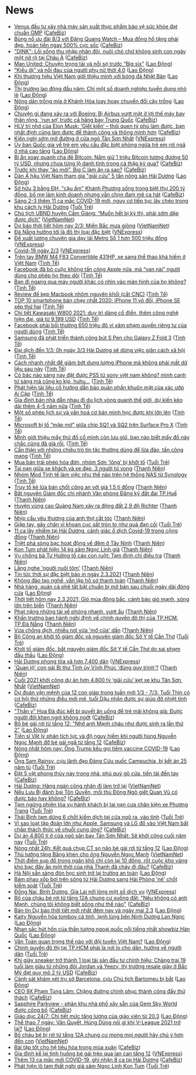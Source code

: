 # News

- [Venus đầu tư xây nhà máy sản xuất thực phẩm bảo vệ sức khỏe đạt chuẩn GMP](https://cafebiz.vn/venus-dau-tu-xay-nha-may-san-xuat-thuc-pham-bao-ve-suc-khoe-dat-chuan-gmp-20210301180056349.chn) ([CafeBiz](https://cafebiz.vn))
- [Bùng nổ ưu đãi 8/3 với Đăng Quang Watch – Mua đồng hồ tặng phái đẹp, hoàn tiền ngay 500% cực sốc](https://cafebiz.vn/bung-no-uu-dai-8-3-voi-dang-quang-watch-mua-dong-ho-tang-phai-dep-hoan-tien-ngay-500-cuc-soc-20210301163606151.chn) ([CafeBiz](https://cafebiz.vn))
- ["DINK": Lối sống thu nhập nhân đôi, nuôi chó chứ không sinh con ngày một nở rộ tại Châu Á](https://cafebiz.vn/dink-loi-song-thu-nhap-nhan-doi-nuoi-cho-chu-khong-sinh-con-ngay-mot-no-ro-tai-chau-a-20210301154017281.chn) ([CafeBiz](https://cafebiz.vn))
- [Man United: Chuyện trọng tài và nỗi sợ trước “Big six”](https://laodong.vn/the-thao/man-united-chuyen-trong-tai-va-noi-so-truoc-big-six-884758.ldo) ([Lao Động](https://laodong.vn))
- [“Kiều @” và nỗi đau của người phụ nữ thời 4.0](https://laodong.vn/van-hoa-giai-tri/kieu--va-noi-dau-cua-nguoi-phu-nu-thoi-40-884750.ldo) ([Lao Động](https://laodong.vn))
- [Khi thương hiệu Việt Nam giới thiệu mình với bóng đá Nhật Bản](https://laodong.vn/the-thao/khi-thuong-hieu-viet-nam-gioi-thieu-minh-voi-bong-da-nhat-ban-884760.ldo) ([Lao Động](https://laodong.vn))
- [Thị trường lao động đầu năm: Chỉ một số doanh nghiệp tuyển dụng nhỏ lẻ](https://laodong.vn/xa-hoi/thi-truong-lao-dong-dau-nam-chi-mot-so-doanh-nghiep-tuyen-dung-nho-le-884741.ldo) ([Lao Động](https://laodong.vn))
- [Nông dân trồng mía ở Khánh Hòa loay hoay chuyển đổi cây trồng](https://laodong.vn/kinh-te/nong-dan-trong-mia-o-khanh-hoa-loay-hoay-chuyen-doi-cay-trong-884721.ldo) ([Lao Động](https://laodong.vn))
- [Chuyện gì đang xảy ra với Boeing: Bị Airbus vượt mặt ở lợi thế máy bay thân rộng, 'run sợ' trước cả hãng bay Trung Quốc](https://cafebiz.vn/chuyen-gi-dang-xay-ra-voi-boeing-bi-airbus-vuot-mat-o-loi-the-may-bay-than-rong-run-so-truoc-ca-hang-bay-trung-quoc-20210301160904278.chn) ([CafeBiz](https://cafebiz.vn))
- [HLV trí nhớ của Elon Musk: ‘Giết kiến’ – thói quen tỷ phú làm được, bạn nhất định cũng làm được để thành công và thông minh hơn](https://cafebiz.vn/hlv-tri-nho-cua-elon-musk-giet-kien-thoi-quen-ty-phu-lam-duoc-ban-nhat-dinh-cung-lam-duoc-de-thanh-cong-va-thong-minh-hon-20210301163308042.chn) ([CafeBiz](https://cafebiz.vn))
- [Kiến nghị sớm mở đường ở cửa ngõ Tân Sơn Nhất](https://vnexpress.net/kien-nghi-som-mo-duong-o-cua-ngo-tan-son-nhat-4242013.html) ([VNExpress](https://vnexpress.net))
- [Ủy ban Quốc gia về trẻ em yêu cầu đặc biệt phòng ngừa trẻ em rơi ngã ở nhà cao tầng](https://laodong.vn/xa-hoi/uy-ban-quoc-gia-ve-tre-em-yeu-cau-dac-biet-phong-ngua-tre-em-roi-nga-o-nha-cao-tang-884816.ldo) ([Lao Động](https://laodong.vn))
- [Bí ẩn xoay quanh cha đẻ Bitcoin: Nắm giữ 1 triệu Bitcoin tương đương 50 tỷ USD, nhưng chưa từng lộ danh tính trong cả thập kỷ qua?](https://cafebiz.vn/bi-an-xoay-quanh-cha-de-bitcoin-nam-giu-1-trieu-bitcoin-tuong-duong-50-ty-usd-nhung-chua-tung-lo-danh-tinh-trong-ca-thap-ky-qua-20210301155845556.chn) ([CafeBiz](https://cafebiz.vn))
- [Trước khi thay “áo mới”, Big C làm ăn ra sao?](https://cafebiz.vn/truoc-khi-thay-ao-moi-big-c-lam-an-ra-sao-20210301164945125.chn) ([CafeBiz](https://cafebiz.vn))
- [Dàn Á hậu Việt Nam tham gia &quot;giải cứu&quot; 5 tấn nông sản Hải Dương](https://laodong.vn/video/dan-a-hau-viet-nam-tham-gia-giai-cuu-5-tan-nong-san-hai-duong-884781.ldo) ([Lao Động](https://laodong.vn))
- [Sở hữu 3 bằng ĐH, "cậu ấm" Khánh Phương sống trong biệt thự 200 tỷ đồng, bố mẹ làm kinh doanh nhưng vẫn chọn đam mê ca hát](https://cafebiz.vn/so-huu-3-bang-dh-cau-am-khanh-phuong-song-trong-biet-thu-200-ty-dong-bo-me-lam-kinh-doanh-nhung-van-chon-dam-me-ca-hat-20210301165420501.chn) ([CafeBiz](https://cafebiz.vn))
- [Sáng 2-3 thêm 11 ca mắc COVID-19 mới, nguy cơ tiếp tục lây chéo trong khu cách ly Hải Dương](https://tuoitre.vn/sang-2-3-them-11-ca-mac-covid-19-moi-nguy-co-tiep-tuc-lay-cheo-trong-khu-cach-ly-hai-duong-20210302061121925.htm) ([Tuổi Trẻ](https://tuoitre.vn))
- [Chủ tịch UBND huyện Cẩm Giàng: “Muốn hết bị kỳ thị, phải sớm dập được dịch”](http://vietnamnet.vn/vn/thoi-su/media/chu-tich-ubnd-huyen-cam-giang-muon-het-bi-ky-thi-phai-som-dap-duoc-dich-716404.html) ([VietNamNet](https://vietnamnet.vn))
- [Dự báo thời tiết hôm nay 2/3: Miền Bắc mưa giông](http://vietnamnet.vn/vn/thoi-su/du-bao-thoi-tiet-hom-nay-2-3-mien-bac-mua-giong-716431.html) ([VietNamNet](https://vietnamnet.vn))
- [Đà Nẵng hướng tới là đô thị loại đặc biệt](https://vnexpress.net/da-nang-huong-toi-la-do-thi-loai-dac-biet-4242009.html) ([VNExpress](https://vnexpress.net))
- [Đề xuất lương chuyên gia dạy lái Metro Số 1 hơn 500 triệu đồng](https://vnexpress.net/de-xuat-luong-chuyen-gia-day-lai-metro-so-1-hon-500-trieu-dong-4241984.html) ([VNExpress](https://vnexpress.net))
- [Covid-19 ngày 2/3](https://vnexpress.net/covid-19-ngay-2-3-4242020.html) ([VNExpress](https://vnexpress.net))
- [Trên tay BMW M4 F83 Convertible 431HP, xe sang thể thao khá hiếm ở Việt Nam](https://tinhte.vn/thread/tren-tay-bmw-m4-f83-convertible-431hp-xe-sang-the-thao-kha-hiem-o-viet-nam.3284873/) ([Tinh Tế](https://tinhte.vn))
- [Facebook đã bỏ cuộc không tấn công Apple nữa, mà “van nài” người dùng cho phép họ theo dõi](https://tinhte.vn/thread/facebook-da-bo-cuoc-khong-tan-cong-apple-nua-ma-van-nai-nguoi-dung-cho-phep-ho-theo-doi.3285537/) ([Tinh Tế](https://tinhte.vn))
- [Bạn đi ngang qua máy người khác có nhìn vào màn hình của họ không?](https://tinhte.vn/thread/ban-di-ngang-qua-may-nguoi-khac-co-nhin-vao-man-hinh-cua-ho-khong.3285380/) ([Tinh Tế](https://tinhte.vn))
- [Review đế kẹp Macbook nhôm nguyên khối (cắt CNC)](https://tinhte.vn/thread/review-de-kep-macbook-nhom-nguyen-khoi-cat-cnc.3280199/) ([Tinh Tế](https://tinhte.vn))
- [TOP 10 smartphone bán chạy nhất 2020: iPhone 11 vô đối, iPhone SE xếp thứ hai](https://tinhte.vn/thread/top-10-smartphone-ban-chay-nhat-2020-iphone-11-vo-doi-iphone-se-xep-thu-hai.3285265/) ([Tinh Tế](https://tinhte.vn))
- [Chi tiết Kawasaki W800 2021: duy trì dáng cổ điển, thêm công nghệ hiện đại, giá từ 9.199 USD](https://tinhte.vn/thread/chi-tiet-kawasaki-w800-2021-duy-tri-dang-co-dien-them-cong-nghe-hien-dai-gia-tu-9-199-usd.3285306/) ([Tinh Tế](https://tinhte.vn))
- [Facebook phải bồi thường 650 triệu đô  vì xâm phạm quyền riêng tư của người dùng](https://tinhte.vn/thread/facebook-phai-boi-thuong-650-trieu-do-vi-xam-pham-quyen-rieng-tu-cua-nguoi-dung.3285722/) ([Tinh Tế](https://tinhte.vn))
- [Samsung đã phát triển thành công bút S Pen cho Galaxy Z Fold 3](https://tinhte.vn/thread/samsung-da-phat-trien-thanh-cong-but-s-pen-cho-galaxy-z-fold-3.3281390/) ([Tinh Tế](https://tinhte.vn))
- [Đại dịch đến 1/3: 0h ngày 3/3 Hải Dương sẽ dừng việc giãn cách xã hội](https://tinhte.vn/thread/dai-dich-den-1-3-0h-ngay-3-3-hai-duong-se-dung-viec-gian-cach-xa-hoi.3285530/) ([Tinh Tế](https://tinhte.vn))
- [Cách nhanh nhất để giảm bớt dung lượng iPhone mà không phải mất dữ liệu sau này](https://tinhte.vn/thread/cach-nhanh-nhat-de-giam-bot-dung-luong-iphone-ma-khong-phai-mat-du-lieu-sau-nay.3285244/) ([Tinh Tế](https://tinhte.vn))
- [Có bác nào sáng nay đặt được PS5 từ sony việt nam không? mình canh từ sáng mà cũng ko kịp, huhu…](https://tinhte.vn/thread/co-bac-nao-sang-nay-dat-duoc-ps5-tu-sony-viet-nam-khong-minh-canh-tu-sang-ma-cung-ko-kip-huhu.3285336/) ([Tinh Tế](https://tinhte.vn))
- [Phát hiện tài liệu cổ hướng dẫn bảo quản phần khuôn mặt của xác ướp Ai Cập](https://tinhte.vn/thread/phat-hien-tai-lieu-co-huong-dan-bao-quan-phan-khuon-mat-cua-xac-uop-ai-cap.3284244/) ([Tinh Tế](https://tinhte.vn))
- [Gia đình bán nhà dẫn nhau đi du lịch vòng quanh thế giới, dự kiến kéo dài thêm 4-5 năm nữa](https://tinhte.vn/thread/gia-dinh-ban-nha-dan-nhau-di-du-lich-vong-quanh-the-gioi-du-kien-keo-dai-them-4-5-nam-nua.3285418/) ([Tinh Tế](https://tinhte.vn))
- [Một số phép lịch sự và văn hoá cơ bản mình học được khi lớn lên](https://tinhte.vn/thread/mot-so-phep-lich-su-va-van-hoa-co-ban-minh-hoc-duoc-khi-lon-len.3284769/) ([Tinh Tế](https://tinhte.vn))
- [Microsoft bị tố “mập mờ” giữa chip SQ1 và SQ2 trên Surface Pro X](https://tinhte.vn/thread/microsoft-bi-to-map-mo-giua-chip-sq1-va-sq2-tren-surface-pro-x.3284265/) ([Tinh Tế](https://tinhte.vn))
- [Mình giới thiệu mấy thứ đồ cổ mình còn lưu giữ, bạn nào biết mấy đồ này chắc cũng đã già rồi.](https://tinhte.vn/thread/minh-gioi-thieu-may-thu-do-co-minh-con-luu-giu-ban-nao-biet-may-do-nay-chac-cung-da-gia-roi.3285248/) ([Tinh Tế](https://tinhte.vn))
- [Cẩn thận với những chiêu trò tin tặc thường dùng để lừa đảo, tấn công mạng](https://tinhte.vn/thread/can-than-voi-nhung-chieu-tro-tin-tac-thuong-dung-de-lua-dao-tan-cong-mang.3283422/) ([Tinh Tế](https://tinhte.vn))
- [Mua bán trái phép hóa đơn, nhóm Sơn 'lông' bị khởi tố](https://tuoitre.vn/mua-ban-trai-phep-hoa-don-nhom-son-long-bi-khoi-to-20210301235536061.htm) ([Tuổi Trẻ](https://tuoitre.vn))
- [Tai nạn giữa xe khách và xe đạp, 3 người tử vong](https://thanhnien.vn/thoi-su/tai-nan-giua-xe-khach-va-xe-dap-3-nguoi-tu-vong-1348172.html) ([Thanh Niên](https://thanhnien.vn))
- [Nhóm Mod Tinh tế làm việc như thế nào trên hệ thống NAS từ Synology](https://tinhte.vn/thread/nhom-mod-tinh-te-lam-viec-nhu-the-nao-tren-he-thong-nas-tu-synology.3263065/) ([Tinh Tế](https://tinhte.vn))
- [Truy tố kẻ lừa bán chốt công an với giá 1,5 tỉ đồng](https://thanhnien.vn/thoi-su/truy-to-ke-lua-ban-chot-cong-an-voi-gia-15-ti-dong-1348171.html) ([Thanh Niên](https://thanhnien.vn))
- [Bắt nguyên Giám đốc chi nhánh Văn phòng Đăng ký đất đai TP.Huế](https://thanhnien.vn/thoi-su/bat-nguyen-giam-doc-chi-nhanh-van-phong-dang-ky-dat-dai-tphue-1348166.html) ([Thanh Niên](https://thanhnien.vn))
- [Huyện vùng cao Quảng Nam xảy ra động đất 2,9 độ Richter](https://thanhnien.vn/thoi-su/huyen-vung-cao-quang-nam-xay-ra-dong-dat-29-do-richter-1348173.html) ([Thanh Niên](https://thanhnien.vn))
- [Nhịp cầu yêu thương của anh thợ cắt tóc](https://thanhnien.vn/thoi-su/nhip-cau-yeu-thuong-cua-anh-tho-cat-toc-1347894.html) ([Thanh Niên](https://thanhnien.vn))
- [Giập tay, gãy chân vì khoan cục sắt tròn to như quả đạn cối](https://tuoitre.vn/giap-tay-gay-chan-vi-khoan-cuc-sat-tron-to-nhu-qua-dan-coi-20210301212324507.htm) ([Tuổi Trẻ](https://tuoitre.vn))
- [11 ca lây nhiễm tại Hải Dương, cảnh giác ổ dịch Covid-19 trong cộng đồng](https://thanhnien.vn/thoi-su/11-ca-lay-nhiem-tai-hai-duong-canh-giac-o-dich-covid-19-trong-cong-dong-1348198.html) ([Thanh Niên](https://thanhnien.vn))
- [Triệt phá sòng bạc hoạt động về đêm ở Tây Ninh](https://thanhnien.vn/thoi-su/triet-pha-song-bac-hoat-dong-ve-dem-o-tay-ninh-1348143.html) ([Thanh Niên](https://thanhnien.vn))
- [Kon Tum phát hiện 14 kg sâm Ngọc Linh giả](https://thanhnien.vn/thoi-su/kon-tum-phat-hien-14-kg-sam-ngoc-linh-gia-1348142.html) ([Thanh Niên](https://thanhnien.vn))
- [Vụ chồng bà Tư Hường tố cáo con ruột: Tạm đình chỉ điều tra](https://thanhnien.vn/thoi-su/vu-chong-ba-tu-huong-to-cao-con-ruot-tam-dinh-chi-dieu-tra-1348170.html) ([Thanh Niên](https://thanhnien.vn))
- [Lắng nghe 'người nuôi tôm'](https://thanhnien.vn/thoi-su/lang-nghe-nguoi-nuoi-tom-1348094.html) ([Thanh Niên](https://thanhnien.vn))
- [Tin tức thời sự đặc biệt báo in ngày 2.3.2021](https://thanhnien.vn/thoi-su/tin-tuc-thoi-su-dac-biet-bao-in-ngay-232021-1348196.html) ([Thanh Niên](https://thanhnien.vn))
- [Không đào tạo nghề, vẫn lập hồ sơ thanh toán](https://thanhnien.vn/thoi-su/khong-dao-tao-nghe-van-lap-ho-so-thanh-toan-1348163.html) ([Thanh Niên](https://thanhnien.vn))
- [Nhà hàng, quán cà phê tất bật chuẩn bị mở bán sau chuỗi ngày dài đóng cửa](https://laodong.vn/photo/nha-hang-quan-ca-phe-tat-bat-chuan-bi-mo-ban-sau-chuoi-ngay-dai-dong-cua-884795.ldo) ([Lao Động](https://laodong.vn))
- [Thời tiết hôm nay 2.3.2021: Gió mùa đông bắc, cảnh báo gió mạnh, sóng lớn trên biển](https://thanhnien.vn/thoi-su/thoi-tiet-hom-nay-232021-gio-mua-dong-bac-canh-bao-gio-manh-song-lon-tren-bien-1348187.html) ([Thanh Niên](https://thanhnien.vn))
- [Phạt nặng những tài xế phóng nhanh, vượt ẩu](https://thanhnien.vn/thoi-su/phat-nang-nhung-tai-xe-phong-nhanh-vuot-au-1348095.html) ([Thanh Niên](https://thanhnien.vn))
- [Khẩn trương ban hành nghị định về chính quyền đô thị của TP.HCM, TP.Đà Nẵng](https://thanhnien.vn/thoi-su/khan-truong-ban-hanh-nghi-dinh-ve-chinh-quyen-do-thi-cua-tphcm-tpda-nang-1348167.html) ([Thanh Niên](https://thanhnien.vn))
- [Vừa chống dịch, nhiều nơi vừa 'mở cửa' dần](https://thanhnien.vn/thoi-su/vua-chong-dich-nhieu-noi-vua-mo-cua-dan-1348168.html) ([Thanh Niên](https://thanhnien.vn))
- [Bộ Công an khởi tố giám đốc và nguyên giám đốc Sở Y tế Cần Thơ](https://tuoitre.vn/bo-cong-an-khoi-to-giam-doc-va-nguyen-giam-doc-so-y-te-can-tho-20210301223057809.htm) ([Tuổi Trẻ](https://tuoitre.vn))
- [Khởi tố giám đốc, bắt nguyên giám đốc Sở Y tế Cần Thơ do sai phạm đấu thầu](https://laodong.vn/phap-luat/khoi-to-giam-doc-bat-nguyen-giam-doc-so-y-te-can-tho-do-sai-pham-dau-thau-884801.ldo) ([Lao Động](https://laodong.vn))
- [Hải Dương phong tỏa xã hơn 7.400 dân](https://vnexpress.net/hai-duong-phong-toa-xa-hon-7-400-dan-4241996.html) ([VNExpress](https://vnexpress.net))
- ['Quan lộ' con gái Bí thư Tỉnh ủy Vĩnh Phúc 'đúng quy trình'?](https://thanhnien.vn/thoi-su/quan-lo-con-gai-bi-thu-tinh-uy-vinh-phuc-dung-quy-trinh-1348144.html) ([Thanh Niên](https://thanhnien.vn))
- [Cuối 2021 khởi công dự án hơn 4.800 tỷ ‘giải cứu’ kẹt xe khu Tân Sơn  Nhất](http://vietnamnet.vn/vn/thoi-su/an-toan-giao-thong/cuoi-2021-khoi-cong-du-an-hon-4-800-ty-giai-cuu-ket-xe-khu-tan-son-nhat-716426.html) ([VietNamNet](https://vietnamnet.vn))
- [Dự đoán vận mệnh của 12 con giáp trong tuần mới 1/3 - 7/3: Tuổi Thìn có cơ hội thử những điều mới mẻ, tuổi Dậu nhận được sự giúp đỡ nhiệt tình](https://cafebiz.vn/du-doan-van-menh-cua-12-con-giap-trong-tuan-moi-1-3-7-3-tuoi-thin-co-co-hoi-thu-nhung-dieu-moi-me-tuoi-dau-nhan-duoc-su-giup-do-nhiet-tinh-20210301172912458.chn) ([CafeBiz](https://cafebiz.vn))
- ["Thần y" Hoa Đà đúc kết bí quyết ăn uống để trẻ mãi không già: Được người đời khen ngợi không ngớt](https://cafebiz.vn/than-y-hoa-da-duc-ket-bi-quyet-an-uong-de-tre-mai-khong-gia-duoc-nguoi-doi-khen-ngoi-khong-ngot-20210301172524654.chn) ([CafeBiz](https://cafebiz.vn))
- [Bố bé gái rơi từ tầng 12: &quot;Nhờ anh Mạnh cháu như được sinh ra lần thứ 2&quot;](https://laodong.vn/video/bo-be-gai-roi-tu-tang-12-nho-anh-manh-chau-nhu-duoc-sinh-ra-lan-thu-2-884780.ldo) ([Lao Động](https://laodong.vn))
- [Tiến sĩ Vật lý phân tích lực và độ nguy hiểm khi người hùng Nguyễn Ngọc Mạnh đỡ bé gái ngã từ tầng 12](https://cafebiz.vn/tien-si-vat-ly-phan-tich-luc-va-do-nguy-hiem-khi-nguoi-hung-nguyen-ngoc-manh-do-be-gai-nga-tu-tang-12-20210301211842919.chn) ([CafeBiz](https://cafebiz.vn))
- [Nóng nhất hôm nay: Ông Trump kêu gọi tiêm vaccine COVID-19](https://laodong.vn/video-the-gioi/nong-nhat-hom-nay-ong-trump-keu-goi-tiem-vaccine-covid-19-884759.ldo) ([Lao Động](https://laodong.vn))
- [Ông Sam Rainsy, cựu lãnh đạo Đảng Cứu quốc Campuchia, bị kết án 25 năm tù](https://tuoitre.vn/ong-sam-rainsy-cuu-lanh-dao-dang-cuu-quoc-campuchia-bi-ket-an-25-nam-tu-20210301203430215.htm) ([Tuổi Trẻ](https://tuoitre.vn))
- [Đặt 5 vật phong thủy này trong nhà, phú quý gõ cửa, tiền tài đến tay](https://cafebiz.vn/dat-5-vat-phong-thuy-nay-trong-nha-phu-quy-go-cua-tien-tai-den-tay-20210301172228212.chn) ([CafeBiz](https://cafebiz.vn))
- [Hải Dương: Hàng ngàn công nhân đi làm trở lại](http://vietnamnet.vn/vn/thoi-su/hai-duong-hang-ngan-cong-nhan-di-lam-tro-lai-716414.html) ([VietNamNet](https://vietnamnet.vn))
- [Nếu Lưu Bị đánh bại Tôn Quyền, mối thù Đông Ngô giết Quan Vũ có được báo hay không?](https://cafebiz.vn/neu-luu-bi-danh-bai-ton-quyen-moi-thu-dong-ngo-giet-quan-vu-co-duoc-bao-hay-khong-20210301172043147.chn) ([CafeBiz](https://cafebiz.vn))
- [Tạm ngừng phiên tòa vụ hành khách bị tai nạn cưa chân kiện xe Phương Trang](https://tuoitre.vn/tam-ngung-phien-toa-vu-hanh-khach-bi-tai-nan-cua-chan-kien-xe-phuong-trang-20210301192818054.htm) ([Tuổi Trẻ](https://tuoitre.vn))
- [Thái Bình tạm dừng 6 chốt kiểm dịch tại cửa ngõ ra, vào tỉnh](https://tuoitre.vn/thai-binh-tam-dung-6-chot-kiem-dich-tai-cua-ngo-ra-vao-tinh-20210301193122587.htm) ([Tuổi Trẻ](https://tuoitre.vn))
- [Vì sao loạt tập đoàn lớn như Apple, Samsung và LG đổ vào Việt Nam bất chấp thách thức về chuỗi cung ứng?](https://cafebiz.vn/vi-sao-loat-tap-doan-lon-nhu-apple-samsung-va-lg-do-vao-viet-nam-bat-chap-thach-thuc-ve-chuoi-cung-ung-20210301203311622.chn) ([CafeBiz](https://cafebiz.vn))
- [Dự án 4.800 tỉ ở cửa ngõ sân bay Tân Sơn Nhất: Sẽ khởi công cuối năm nay](https://tuoitre.vn/du-an-4-800-ti-o-cua-ngo-san-bay-tan-son-nhat-se-khoi-cong-cuoi-nam-nay-20210301191507569.htm) ([Tuổi Trẻ](https://tuoitre.vn))
- [Nóng nhất 24h: Kết quả chụp CT sọ não bé gái rơi từ tầng 12](https://laodong.vn/video-thoi-su/nong-nhat-24h-ket-qua-chup-ct-so-nao-be-gai-roi-tu-tang-12-884748.ldo) ([Lao Động](https://laodong.vn))
- [Thủ tướng tặng Bằng khen cho ông Nguyễn Ngọc Mạnh](http://vietnamnet.vn/vn/thoi-su/thu-tuong-tang-bang-khen-cho-ong-nguyen-ngoc-manh-716418.html) ([VietNamNet](https://vietnamnet.vn))
- [Thời điểm sụp đổ trong ngân khố chỉ còn lại 10 đồng, rốt cuộc kho vàng kho bạc đầy ắp một thời của nhà Thanh đã chảy đi đâu?](https://cafebiz.vn/thoi-diem-sup-do-trong-ngan-kho-chi-con-lai-10-dong-rot-cuoc-kho-vang-kho-bac-day-ap-mot-thoi-cua-nha-thanh-da-chay-di-dau-2021030117175274.chn) ([CafeBiz](https://cafebiz.vn))
- [Hà Nội sẵn sàng đón học sinh trở lại trường an toàn](https://laodong.vn/giao-duc/ha-noi-san-sang-don-hoc-sinh-tro-lai-truong-an-toan-884744.ldo) ([Lao Động](https://laodong.vn))
- [Bám phao xốp bơi trên sông từ Hải Dương sang Hải Phòng 'né' chốt kiểm soát](https://tuoitre.vn/bam-phao-xop-boi-tren-song-tu-hai-duong-sang-hai-phong-ne-chot-kiem-soat-20210301190451148.htm) ([Tuổi Trẻ](https://tuoitre.vn))
- [Đồng Nai, Bình Dương, Gia Lai nới lỏng một số dịch vụ](https://vnexpress.net/dong-nai-binh-duong-gia-lai-noi-long-mot-so-dich-vu-4241973.html) ([VNExpress](https://vnexpress.net))
- [Bố của cháu bé rơi từ tầng 12A chung cư xuống đất: "Nếu không có anh Mạnh, chúng tôi không biết sống như thế nào"](https://cafebiz.vn/bo-cua-chau-be-roi-tu-tang-12a-chung-cu-xuong-dat-neu-khong-co-anh-manh-chung-toi-khong-biet-song-nhu-the-nao-20210301195612358.chn) ([CafeBiz](https://cafebiz.vn))
- [Bản tin Dự báo thời tiết mới nhất đêm nay và ngày mai 2.3](https://laodong.vn/video-thoi-su/ban-tin-du-bao-thoi-tiet-moi-nhat-dem-nay-va-ngay-mai-23-884534.ldo) ([Lao Động](https://laodong.vn))
- [Kaity Nguyễn hóa tomboy cá tính, lạnh lùng bên Ninh Dương Lan Ngọc](https://laodong.vn/photo/kaity-nguyen-hoa-tomboy-ca-tinh-lanh-lung-ben-ninh-duong-lan-ngoc-884533.ldo) ([Lao Động](https://laodong.vn))
- [Nhan sắc hút hồn của thần tượng ngoại quốc nổi tiếng nhất showbiz Hàn Quốc](https://laodong.vn/photo/nhan-sac-hut-hon-cua-than-tuong-ngoai-quoc-noi-tieng-nhat-showbiz-han-quoc-884555.ldo) ([Lao Động](https://laodong.vn))
- [Văn Toàn quan trọng thế nào với đội tuyển Việt Nam?](https://laodong.vn/video/van-toan-quan-trong-the-nao-voi-doi-tuyen-viet-nam-884638.ldo) ([Lao Động](https://laodong.vn))
- [Chính quyền đô thị tại TP.HCM phải là nơi lo cho dân, hướng về người dân](https://tuoitre.vn/chinh-quyen-do-thi-tai-tp-hcm-phai-la-noi-lo-cho-dan-huong-ve-nguoi-dan-20210301183331998.htm) ([Tuổi Trẻ](https://tuoitre.vn))
- [Khi giày sneaker trở thành 1 loại tài sản đầu tư chính hiệu: Chàng trai 19 tuổi làm giàu từ những đôi Jordan và Yeezy, thị trường resale giày ở Bắc Mỹ đạt quy mô 2 tỷ USD](https://cafebiz.vn/khi-giay-sneaker-tro-thanh-1-loai-tai-san-dau-tu-chinh-hieu-chang-trai-19-tuoi-lam-giau-tu-nhung-doi-jordan-va-yeezy-thi-truong-resale-giay-o-bac-my-dat-quy-mo-2-ty-usd-20210301192539409.chn) ([CafeBiz](https://cafebiz.vn))
- [Cảnh sát khám xét trụ sở Barcelona, cựu Chủ tịch Bartomeu bị bắt](https://laodong.vn/bong-da-quoc-te/canh-sat-kham-xet-tru-so-barcelona-cuu-chu-tich-bartomeu-bi-bat-884772.ldo) ([Lao Động](https://laodong.vn))
- [CEO 9X Phạm Tùng Lâm: Chặng đường chinh phục thành công đầy thử thách](https://cafebiz.vn/ceo-9x-pham-tung-lam-chang-duong-chinh-phuc-thanh-cong-day-thu-thach-20210301175624657.chn) ([CafeBiz](https://cafebiz.vn))
- [Sapphire Parkview - phân khu nhà phố xây sẵn của Gem Sky World được công bố](https://cafebiz.vn/sapphire-parkview-phan-khu-nha-pho-xay-san-cua-gem-sky-world-duoc-cong-bo-20210301164918301.chn) ([CafeBiz](https://cafebiz.vn))
- [Giáo dục 24/7: Chi tiết mức tăng lương của giáo viên từ 20.3](https://laodong.vn/video/giao-duc-247-chi-tiet-muc-tang-luong-cua-giao-vien-tu-203-884656.ldo) ([Lao Động](https://laodong.vn))
- [Thể thao 7 ngày: Văn Quyết, Hùng Dũng nói gì khi V-League 2021 trở lại?](https://laodong.vn/video/the-thao-7-ngay-van-quyet-hung-dung-noi-gi-khi-v-league-2021-tro-lai-884713.ldo) ([Lao Động](https://laodong.vn))
- [Bố cháu bé bị rơi từ tầng 12A chung cư mong mọi người hãy chú ý hơn đến con](http://vietnamnet.vn/vn/thoi-su/bo-chau-be-bi-roi-tu-tang-12a-chung-cu-mong-moi-nguoi-hay-chu-y-hon-den-con-716413.html) ([VietNamNet](https://vietnamnet.vn))
- [Bài tập tốt cho hệ tiêu hóa trong mùa xuân](https://cafebiz.vn/bai-tap-tot-cho-he-tieu-hoa-trong-mua-xuan-20210301172704701.chn) ([CafeBiz](https://cafebiz.vn))
- [Gia đình kể lại tình huống bé gái trèo qua lan can tầng 12](https://vnexpress.net/gia-dinh-ke-lai-tinh-huong-be-gai-treo-qua-lan-can-tang-12-4241965.html) ([VNExpress](https://vnexpress.net))
- [Thêm 13 ca mắc mới COVID-19, ghi nhận 8 ca tại Hải Dương](https://cafebiz.vn/them-13-ca-mac-moi-covid-19-ghi-nhan-8-ca-tai-hai-duong-20210301191831955.chn) ([CafeBiz](https://cafebiz.vn))
- [Phát hiện lô tam thất nghi giả sâm Ngọc Linh Kon Tum](https://tuoitre.vn/phat-hien-lo-tam-that-nghi-gia-sam-ngoc-linh-kon-tum-20210301164748296.htm) ([Tuổi Trẻ](https://tuoitre.vn))
